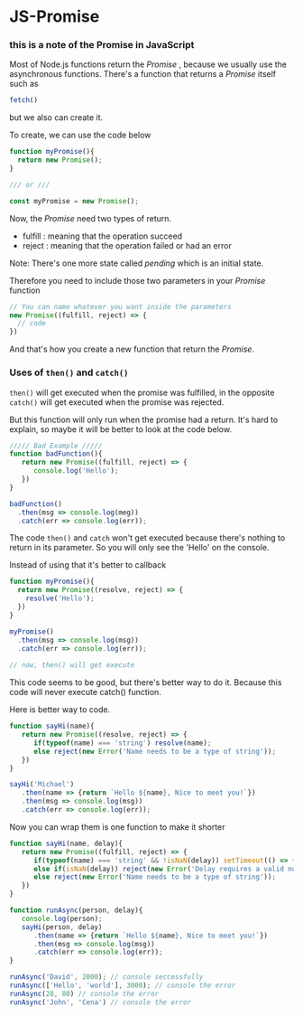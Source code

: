 # JS-Promise

### this is a note of the Promise in JavaScript

Most of Node.js functions return the _Promise_ , because we usually use the asynchronous functions.
There's a function that returns a _Promise_ itself such as
```js
fetch()
```

but we also can create it.

To create, we can use the code below
```js
function myPromise(){
  return new Promise();
}

/// or ///

const myPromise = new Promise();
```

Now, the _Promise_ need two types of return.
- fulfill : meaning that the operation succeed
- reject : meaning that the operation failed or had an error

Note: There's one more state called _pending_ which is an initial state.

Therefore you need to include those two parameters in your _Promise_ function
```js
// You can name whatever you want inside the parameters
new Promise((fulfill, reject) => {
  // code
})
```

And that's how you create a new function that return the _Promise_.

### Uses of `then()` and `catch()`

`then()` will get executed when the promise was fulfilled, in the opposite `catch()` will get executed when the promise was rejected.

But this function will only run when the promise had a return. It's hard to explain, so maybe it will be better to look at the code below.

```js
///// Bad Example /////
function badFunction(){
   return new Promise((fulfill, reject) => {
      console.log('Hello');
   })
}

badFunction()
  .then(msg => console.log(meg))
  .catch(err => console.log(err));
```

The code `then()` and `catch` won't get executed because there's nothing to return in its parameter.
So you will only see the 'Hello' on the console.

Instead of using that it's better to callback
```js
function myPromise(){
  return new Promise((resolve, reject) => {
    resolve('Hello');
  })
}

myPromise()
  .then(msg => console.log(msg))
  .catch(err => console.log(err));
 
// now, then() will get execute
```
This code seems to be good, but there's better way to do it. Because this code will never execute catch() function.

Here is better way to code.
```js
function sayHi(name){
   return new Promise((resolve, reject) => {
      if(typeof(name) === 'string') resolve(name);
      else reject(new Error('Name needs to be a type of string'));
   })
}

sayHi('Michael')
   .then(name => {return `Hello ${name}, Nice to meet you!`})
   .then(msg => console.log(msg))
   .catch(err => console.log(err));
```

Now you can wrap them is one function to make it shorter
```js
function sayHi(name, delay){
   return new Promise((fulfill, reject) => {
      if(typeof(name) === 'string' && !isNaN(delay)) setTimeout(() => { fulfill(name) }, delay);
      else if(isNaN(delay)) reject(new Error('Delay requires a valid number'));
      else reject(new Error('Name needs to be a type of string'));
   })
}

function runAsync(person, delay){
   console.log(person);
   sayHi(person, delay)
      .then(name => {return `Hello ${name}, Nice to meet you!`})
      .then(msg => console.log(msg))
      .catch(err => console.log(err));
}

runAsync('David', 2000); // console seccessfully
runAsync(['Hello', 'world'], 3000); // console the error
runAsync(28, 80) // console the error
runAsync('John', 'Cena') // console the error
```

